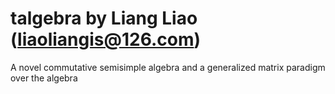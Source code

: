 # talgebra by Liang Liao (liaoliangis@126.com)
A novel commutative semisimple algebra and a generalized matrix paradigm over the algebra 

